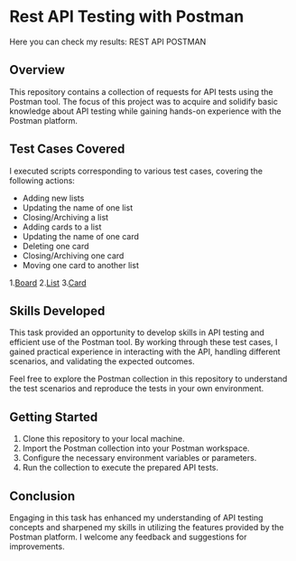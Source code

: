 # Rest API Testing with Postman
Here you can check my results: REST API POSTMAN

## Overview

This repository contains a collection of requests for API tests using the Postman tool. The focus of this project was to acquire and solidify basic knowledge about API testing while gaining hands-on experience with the Postman platform.

## Test Cases Covered

I executed scripts corresponding to various test cases, covering the following actions:

- Adding  new lists
- Updating the name of one list
- Closing/Archiving a list
- Adding  cards to a list
- Updating the name of one card
- Deleting one card
- Closing/Archiving one card
- Moving one card to another list

1.[Board](https://github.com/agakalinowski/Portfolio/blob/main/Board%20Trello%20raw.json)
2.[List](https://github.com/agakalinowski/Portfolio/blob/main/Trello%20List%20raw.json)
3.[Card](https://github.com/agakalinowski/Portfolio/blob/main/Trello%20Card%20raw.json)

## Skills Developed

This task provided an opportunity to develop skills in API testing and efficient use of the Postman tool. By working through these test cases, I gained practical experience in interacting with the API, handling different scenarios, and validating the expected outcomes.

Feel free to explore the Postman collection in this repository to understand the test scenarios and reproduce the tests in your own environment.

## Getting Started

1. Clone this repository to your local machine.
2. Import the Postman collection into your Postman workspace.
3. Configure the necessary environment variables or parameters.
4. Run the collection to execute the prepared API tests.

## Conclusion

Engaging in this task has enhanced my understanding of API testing concepts and sharpened my skills in utilizing the features provided by the Postman platform. I welcome any feedback and suggestions for improvements.


